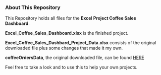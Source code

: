 ### About This Repository

This Repository holds all files for the **Excel Project Coffee Sales Dashboard**.

**Excel_Coffee_Sales_Dashboard.xlsx** is the finished project.

**Excel_Coffee_Sales_Dashbard_Project_Data.xlsx** consists of the original downloaded file plus some changes that made it my own.

**coffeeOrdersData**, the original downloaded file, can be found [HERE](https://github.com/mochen862/excel-project-coffee-sales/blob/main/coffeeOrdersData.xlsx)

Feel free to take a look and to use this to help your own projects.
